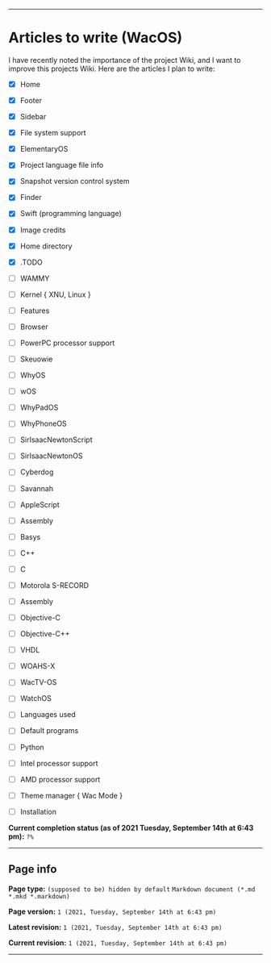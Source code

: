 
***

# Articles to write (WacOS)

I have recently noted the importance of the project Wiki, and I want to improve this projects Wiki. Here are the articles I plan to write:

- [x] Home

- [x] Footer

- [x] Sidebar

- [x] File system support

- [x] ElementaryOS

- [x] Project language file info

- [x] Snapshot version control system

- [x] Finder

- [x] Swift (programming language)

- [x] Image credits

- [x] Home directory

- [x] .TODO

- [ ] WAMMY

- [ ] Kernel { XNU, Linux }

- [ ] Features

- [ ] Browser

- [ ] PowerPC processor support

- [ ] Skeuowie

- [ ] WhyOS

- [ ] wOS

- [ ] WhyPadOS

- [ ] WhyPhoneOS

- [ ] SirIsaacNewtonScript

- [ ] SirIsaacNewtonOS

- [ ] Cyberdog

- [ ] Savannah

- [ ] AppleScript

- [ ] Assembly

- [ ] Basys

- [ ] C++

- [ ] C

- [ ] Motorola S-RECORD

- [ ] Assembly

- [ ] Objective-C

- [ ] Objective-C++

- [ ] VHDL

- [ ] WOAHS-X

- [ ] WacTV-OS

- [ ] WatchOS

- [ ] Languages used

- [ ] Default programs

- [ ] Python

- [ ] Intel processor support

- [ ] AMD processor support

- [ ] Theme manager { Wac Mode }

- [ ] Installation

**Current completion status (as of 2021 Tuesday, September 14th at 6:43 pm):** `?%`

***

## Page info

**Page type:** `(supposed to be) hidden by default` `Markdown document (*.md *.mkd *.markdown)`

**Page version:** `1 (2021, Tuesday, September 14th at 6:43 pm)`

**Latest revision:** `1 (2021, Tuesday, September 14th at 6:43 pm)`

**Current revision:** `1 (2021, Tuesday, September 14th at 6:43 pm)`

***
